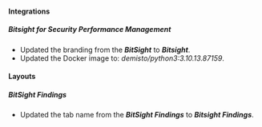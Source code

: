 
#### Integrations

##### Bitsight for Security Performance Management

- Updated the branding from the ***BitSight*** to ***Bitsight***.
- Updated the Docker image to: *demisto/python3:3.10.13.87159*.

#### Layouts

##### BitSight Findings

- Updated the tab name from the ***BitSight Findings*** to ***Bitsight Findings***.
